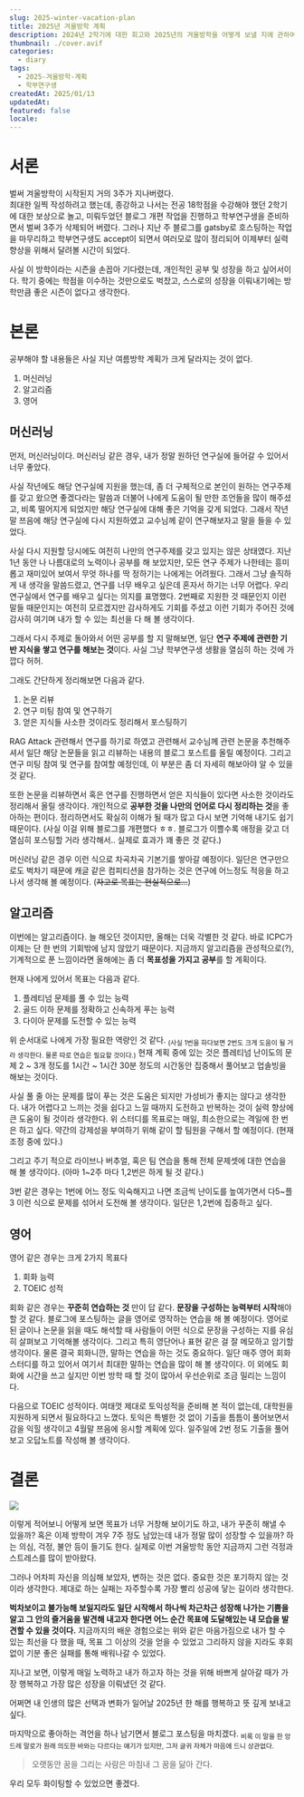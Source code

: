 ```yaml
---
slug: 2025-winter-vacation-plan
title: 2025년 겨울방학 계획
description: 2024년 2학기에 대한 회고와 2025년의 겨울방학을 어떻게 보낼 지에 관하여...
thumbnail: ./cover.avif
categories:
  - diary
tags:
  - 2025-겨울방학-계획
  - 학부연구생
createdAt: 2025/01/13
updatedAt: 
featured: false
locale:
---
```

# 서론
벌써 겨울방학이 시작된지 거의 3주가 지나버렸다.  
최대한 일찍 작성하려고 했는데, 종강하고 나서는 전공 18학점을 수강해야 했던 2학기에 대한 보상으로 놀고, 미뤄두었던 블로그 개편 작업을 진행하고 학부연구생을 준비하면서 벌써 3주가 삭제되어 버렸다.
그러나 지난 주 블로그를 gatsby로 호스팅하는 작업을 마무리하고 학부연구생도 accept이 되면서 여러모로 많이 정리되어 이제부터 실력 향상을 위해서 달려볼 시간이 되었다.

사실 이 방학이라는 시즌을 손꼽아 기다렸는데, 개인적인 공부 및 성장을 하고 싶어서이다. 학기 중에는 학점을 이수하는 것만으로도 벅찼고, 스스로의 성장을 이뤄내기에는 방학만큼 좋은 시즌이 없다고 생각한다.

# 본론
공부해야 할 내용들은 사실 지난 여름방학 계획가 크게 달라지는 것이 없다.

1. 머신러닝
2. 알고리즘
3. 영어

## 머신러닝
먼저, 머신러닝이다.
머신러닝 같은 경우, 내가 정말 원하던 연구실에 들어갈 수 있어서 너무 좋았다.

사실 작년에도 해당 연구실에 지원을 했는데, 좀 더 구체적으로 본인이 원하는 연구주제를 갖고 왔으면 좋겠다라는 말씀과 더불어 나에게 도움이 될 만한 조언들을 많이 해주셨고, 비록 떨어지게 되었지만 해당 연구실에 대해 좋은 기억을 갖게 되었다. 그래서 작년 말 쯔음에 해당 연구실에 다시 지원하였고 교수님께 같이 연구해보자고 말을 들을 수 있었다.

사실 다시 지원할 당시에도 여전히 나만의 연구주제를 갖고 있지는 않은 상태였다. 지난 1년 동안 나 나름대로의 노력이나 공부를 해 보았지만, 모든 연구 주제가 나한테는 흥미롭고 재미있어 보여서 무엇 하나를 딱 정하기는 나에게는 어려웠다. 그래서 그냥 솔직하게 내 생각을 말씀드렸고, 연구를 너무 배우고 싶은데 혼자서 하기는 너무 어렵다. 우리 연구실에서 연구를 배우고 싶다는 의지를 표명했다. 
2번째로 지원한 것 때문인지 이런 말들 때문인지는 여전히 모르겠지만 감사하게도 기회를 주셨고 이런 기회가 주어진 것에 감사히 여기며 내가 할 수 있는 최선을 다 해 볼 생각이다.

그래서 다시 주제로 돌아와서 어떤 공부를 할 지 말해보면, 일단 **연구 주제에 관련한 기반 지식을 쌓고 연구를 해보는 것**이다. 사실 그냥 학부연구생 생활을 열심히 하는 것에 가깝다 허허.

그래도 간단하게 정리해보면 다음과 같다.
1. 논문 리뷰
2. 연구 미팅 참여 및 연구하기
3. 얻은 지식들 사소한 것이라도 정리해서 포스팅하기

RAG Attack 관련해서 연구를 하기로 하였고 관련해서 교수님께 관련 논문을 추천해주셔서 일단 해당 논문들을 읽고 리뷰하는 내용의 블로그 포스트를 올릴 예정이다.
그리고 연구 미팅 참여 및 연구를 참여할 예정인데, 이 부분은 좀 더 자세히 해보아야 알 수 있을 것 같다.

또한 논문을 리뷰하면서 혹은 연구를 진행하면서 얻은 지식들이 있다면 사소한 것이라도 정리해서 올릴 생각이다.
개인적으로 **공부한 것을 나만의 언어로 다시 정리하는 것**을 좋아하는 편이다. 정리하면서도 확실히 이해가 될 때가 많고 다시 보면 기억해 내기도 쉽기 때문이다. 
(사실 이걸 위해 블로그를 개편했다 ㅎㅎ. 블로그가 이쁠수록 애정을 갖고 더 열심히 포스팅할 거라 생각해서.. 실제로 효과가 꽤 좋은 것 같다.)

머신러닝 같은 경우 이런 식으로 차곡차곡 기본기를 쌓아갈 예정이다.
일단은 연구만으로도 벅차기 때문에 캐글 같은 컴피티션을 참가하는 것은 연구에 어느정도 적응을 하고 나서 생각해 볼 예정이다. (~~자고로 목표는 현실적으로...~~)

## 알고리즘
이번에는 알고리즘이다. 
늘 해오던 것이지만, 올해는 더욱 각별한 것 같다. 바로 ICPC가 이제는 단 한 번의 기회밖에 남지 않았기 때문이다. 지금까지 알고리즘을 관성적으로(?), 기계적으로 푼 느낌이라면 올해에는 좀 더 **목표성을 가지고 공부**를 할 계획이다. 

현재 나에게 있어서 목표는 다음과 같다.
1. 플레티넘 문제를 풀 수 있는 능력
2. 골드 이하 문제를 정확하고 신속하게 푸는 능력
3. 다이아 문제를 도전할 수 있는 능력

위 순서대로 나에게 가장 필요한 역량인 것 같다. <sub>(사실 1번을 하다보면 2번도 크게 도움이 될 거라 생각한다. 물론 따로 연습은 필요할 것이다.)</sub> 현재 계획 중에 있는 것은 플레티넘 난이도의 문제 2 ~ 3개 정도를 1시간 ~ 1시간 30분 정도의 시간동안 집중해서 풀어보고 업솔빙을 해보는 것이다. 

사실 풀 줄 아는 문제를 많이 푸는 것은 도움은 되지만 가성비가 좋지는 않다고 생각한다. 내가 어렵다고 느끼는 것을 쉽다고 느낄 때까지 도전하고 반복하는 것이 실력 향상에 큰 도움이 될 것이라 생각한다.
위 스터디를 목표로는 매일, 최소한으로는 격일에 한 번은 하고 싶다. 약간의 강제성을 부여하기 위해 같이 할 팀원을 구해서 할 예정이다. (현재 조정 중에 있다.)

그리고 주기 적으로 라이브나 버추얼, 혹은 팀 연습을 통해 전체 문제셋에 대한 연습을 해 볼 생각이다. (아마 1~2주 마다 1,2번은 하게 될 것 같다.)

3번 같은 경우는 1번에 어느 정도 익숙해지고 나면 조금씩 난이도를 높여가면서 다5~플3 이런 식으로 문제를 섞어서 도전해 볼 생각이다. 일단은 1,2번에 집중하고 싶다.

## 영어
영어 같은 경우는 크게 2가지 목표다

1. 회화 능력
2. TOEIC 성적

회화 같은 경우는 **꾸준히 연습하는 것** 만이 답 같다. **문장을 구성하는 능력부터 시작**해야 할 것 같다. 
블로그에 포스팅하는 글을 영어로 영작하는 연습을 해 볼 예정이다. 영어로 된 글이나 논문을 읽을 때도 해석할 때 사람들이 어떤 식으로 문장을 구성하는 지를 유심히 살펴보고 기억해볼 생각이다. 그리고 특히 영단어나 표현 같은 걸 잘 메모하고 암기할 생각이다.
물론 결국 회화니깐, 말하는 연습을 하는 것도 중요하다. 일단 매주 영어 회화 스터디를 하고 있어서 여기서 최대한 말하는 연습을 많이 해 볼 생각이다. 이 외에도 회화에 시간을 쓰고 싶지만 이번 방학 때 할 것이 많아서 우선순위로 조금 밀리는 느낌이다.

다음으로 TOEIC 성적이다. 여태껏 제대로 토익성적을 준비해 본 적이 없는데, 대학원을 지원하게 되면서 필요하다고 느꼈다. 토익은 특별한 것 없이 기출을 틈틈이 풀어보면서 감을 익힐 생각이고 4월말 쯔음에 응시할 계획에 있다. 일주일에 2번 정도 기출을 풀어보고 오답노트를 작성해 볼 생각이다.


# 결론
![](https://i.imgur.com/lw8DQy3.png)

이렇게 적어보니 어떻게 보면 목표가 너무 거창해 보이기도 하고, 내가 꾸준히 해낼 수 있을까? 혹은 이제 방학이 겨우 7주 정도 남았는데 내가 정말 많이 성장할 수 있을까? 하는 의심, 걱정, 불안 등이 들기도 한다.
실제로 이번 겨울방학 동안 지금까지 그런 걱정과 스트레스를 많이 받아왔다.


그러나 어차피 자신을 의심해 보았자, 변하는 것은 없다.
중요한 것은 포기하지 않는 것이라 생각한다. 제대로 하는 실패는 자주할수록 가장 빨리 성공에 닿는 길이라 생각한다.

**벅차보이고 불가능해 보일지라도 일단 시작해서 하나씩 차근차근 성장해 나가는 기쁨을 알고 그 안의 즐거움을 발견해 내고자 한다면 어느 순간 목표에 도달해있는 내 모습을 발견할 수 있을 것이다.**
지금까지의 배운 경험으로는 위와 같은 마음가짐으로 내가 할 수 있는 최선을 다 했을 때, 목표 그 이상의 것을 얻을 수 있었고 그리하지 않을 지라도 후회없이 기분 좋은 실패를 통해 배워나갈 수 있었다.

지나고 보면, 이렇게 매일 노력하고 내가 하고자 하는 것을 위해 바쁘게 살아갈 때가 가장 행복하고 가장 많은 성장을 이뤄냈던 것 같다.

어쩌면 내 인생의 많은 선택과 변화가 일어날 2025년 한 해를 행복하고 뜻 깊게 보내고 싶다.


마지막으로 좋아하는 격언을 하나 남기면서 블로그 포스팅을 마치겠다. <sub>비록 이 말을 한 앙드레 말로가 원래 의도한 바와는 다르다는 얘기가 있지만, 그저 글귀 자체가 마음에 드니 상관없다.</sub> 

> 오랫동안 꿈을 그리는 사람은 마침내 그 꿈을 닮아 간다.

우리 모두 화이팅할 수 있었으면 좋겠다.